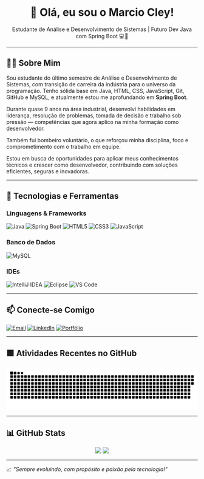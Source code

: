 <h1 align="center">👋 Olá, eu sou o Marcio Cley!</h1>

<p align="center">
Estudante de Análise e Desenvolvimento de Sistemas | Futuro Dev Java com Spring Boot 💻🚀
</p>

---

## 👨‍💻 Sobre Mim

Sou estudante do último semestre de Análise e Desenvolvimento de Sistemas, com transição de carreira da indústria para o universo da programação. Tenho sólida base em Java, HTML, CSS, JavaScript, Git, GitHub e MySQL, e atualmente estou me aprofundando em **Spring Boot**.

Durante quase 9 anos na área industrial, desenvolvi habilidades em liderança, resolução de problemas, tomada de decisão e trabalho sob pressão — competências que agora aplico na minha formação como desenvolvedor.

Também fui bombeiro voluntário, o que reforçou minha disciplina, foco e comprometimento com o trabalho em equipe.

Estou em busca de oportunidades para aplicar meus conhecimentos técnicos e crescer como desenvolvedor, contribuindo com soluções eficientes, seguras e inovadoras.

---

## 🚀 Tecnologias e Ferramentas

### Linguagens & Frameworks  
![Java](https://img.shields.io/badge/Java-ED8B00?style=for-the-badge&logo=java&logoColor=white)
![Spring Boot](https://img.shields.io/badge/Spring%20Boot-6DB33F?style=for-the-badge&logo=spring-boot&logoColor=white)
![HTML5](https://img.shields.io/badge/HTML5-e34c26?style=for-the-badge&logo=html5&logoColor=white)
![CSS3](https://img.shields.io/badge/CSS3-1572B6?style=for-the-badge&logo=css3&logoColor=white)
![JavaScript](https://img.shields.io/badge/JavaScript-F7DF1E?style=for-the-badge&logo=javascript&logoColor=black)

### Banco de Dados  
![MySQL](https://img.shields.io/badge/MySQL-00758F?style=for-the-badge&logo=mysql&logoColor=white)

### IDEs  
![IntelliJ IDEA](https://img.shields.io/badge/IntelliJIDEA-000000.svg?style=for-the-badge&logo=intellij-idea&logoColor=white)
![Eclipse](https://img.shields.io/badge/EclipseIDE-2C2255?style=for-the-badge&logo=eclipse&logoColor=white)
![VS Code](https://img.shields.io/badge/VS%20Code-007ACC?style=for-the-badge&logo=visual-studio-code&logoColor=white)

---

## 📫 Conecte-se Comigo

[![Email](https://img.shields.io/badge/Gmail-D14836?style=for-the-badge&logo=gmail&logoColor=white)](mailto:marciocleydev@gmail.com)
[![LinkedIn](https://img.shields.io/badge/LinkedIn-%230077B5.svg?style=for-the-badge&logo=linkedin&logoColor=white)](https://www.linkedin.com/in/marciocleydev/)
[![Portfólio](https://img.shields.io/badge/Portfólio-12100E?style=for-the-badge&logo=github&logoColor=white)](https://marciocleydev.github.io/.github.io/)

---

## 🟩 Atividades Recentes no GitHub

<picture>
  <source media="(prefers-color-scheme: dark)" srcset="dist/github-contribution-grid-snake.svg" />
  <source media="(prefers-color-scheme: light)" srcset="dist/github-contribution-grid-snake.svg" />
  <img alt="github contribution snake animation" src="dist/github-contribution-grid-snake.svg" />
</picture>


---

## 📊 GitHub Stats

<p align="center">
  <img height="180em" src="https://github-readme-stats.vercel.app/api?username=marciocleydev&show_icons=true&theme=tokyonight&hide_border=true" />
  <img height="180em" src="https://github-readme-stats.vercel.app/api/top-langs/?username=marciocleydev&layout=compact&theme=tokyonight&hide_border=true"/>
</p>

---

📈 _"Sempre evoluindo, com propósito e paixão pela tecnologia!"_
